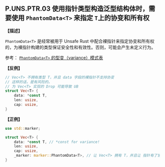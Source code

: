 ## P.UNS.PTR.03  使用指针类型构造泛型结构体时，需要使用 `PhantomData<T>` 来指定 `T`上的协变和所有权

**【描述】**

`PhantomData<T>` 是经常被用于 Unsafe Rust 中配合裸指针来指定协变和所有权的，为裸指针构建的类型保证安全性和有效性。否则，可能会产生未定义行为。

参考： [`PhantomData<T>`  的型变（variance）模式表](https://doc.rust-lang.org/nomicon/phantom-data.html) 

**【反例】**

```rust
// Vec<T> 不拥有类型 T，并且 data 字段的裸指针不支持协变
// 这样的话，是有风险的。
// 为 Vec<T> 实现的 Drop 可能导致 UB
struct Vec<T> {
    data: *const T, 
    len: usize,
    cap: usize,
}
```

**【正例】**

```rust
use std::marker;

struct Vec<T> {
    data: *const T, // *const for variance!
    len: usize,
    cap: usize,
    _marker: marker::PhantomData<T>, // 让 Vec<T> 拥有 T，并且让 指针有了协变
}
```